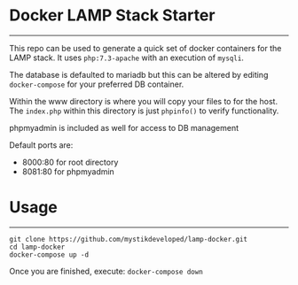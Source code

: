 # Docker LAMP Stack Starter

---

This repo can be used to generate a quick set of docker containers for the LAMP stack. It uses `php:7.3-apache` with an execution of `mysqli`.

The database is defaulted to mariadb but this can be altered by editing `docker-compose` for your preferred DB container.

Within the www directory is where you will copy your files to for the host. The `index.php` within this directory is just `phpinfo()` to verify functionality.

phpmyadmin is included as well for access to DB management

Default ports are:

- 8000:80 for root directory
- 8081:80 for phpmyadmin

# Usage

---

```
git clone https://github.com/mystikdeveloped/lamp-docker.git
cd lamp-docker
docker-compose up -d
```

Once you are finished, execute:
`docker-compose down`

